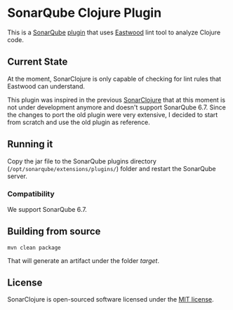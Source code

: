 # SonarQube Clojure Plugin

This is a [SonarQube](https://www.sonarqube.org/) [plugin](https://docs.sonarqube.org/display/PLUG/Plugin+Library) 
that uses [Eastwood](https://github.com/jonase/eastwood) lint tool to analyze Clojure code.

## Current State

At the moment, SonarClojure is only capable of checking for lint rules that Eastwood can understand.


This plugin was inspired in the previous [SonarClojure](https://github.com/zmsp/sonar-clojure) that at
this moment is not under development anymore and doesn't support SonarQube 6.7. Since the changes to port
the old plugin were very extensive, I decided to start from scratch and use the old plugin as reference.


## Running it

Copy the jar file to the SonarQube plugins directory (`/opt/sonarqube/extensions/plugins/`) folder and restart 
the SonarQube server.

### Compatibility

We support SonarQube 6.7.

## Building from source
 
 `mvn clean package`
 
 That will generate an artifact under the folder *target*.


## License

SonarClojure is open-sourced software licensed under the [MIT license](http://opensource.org/licenses/MIT).
